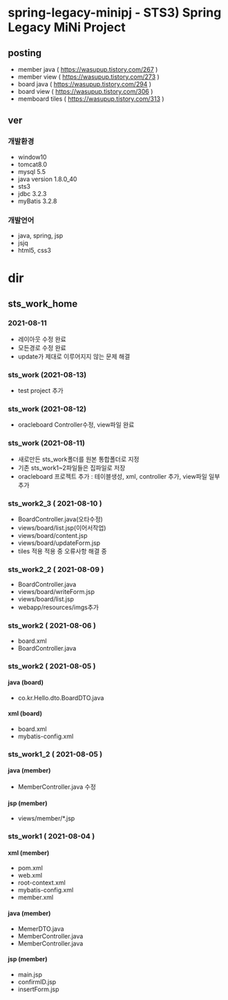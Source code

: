 # spring-legacy-minipj - STS3) Spring Legacy MiNi Project
## posting
- member java ( https://wasupup.tistory.com/267 )
- member view ( https://wasupup.tistory.com/273 )
- board java ( https://wasupup.tistory.com/294 )
- board view ( https://wasupup.tistory.com/306 )
- memboard tiles ( https://wasupup.tistory.com/313 )
## ver
### 개발환경
- window10
- tomcat8.0
- mysql 5.5
- java version 1.8.0_40
- sts3
- jdbc 3.2.3
- myBatis 3.2.8
### 개발언어
- java, spring, jsp
- jsjq
- html5, css3

# dir
## sts_work_home
### 2021-08-11
- 레이아웃 수정 완료
- 모든경로 수정 완료
- update가 제대로 이루어지지 않는 문제 해결


### sts_work (2021-08-13)
- test project 추가
### sts_work (2021-08-12)
- oracleboard Controller수정, view파일 완료
### sts_work (2021-08-11)
- 새로만든 sts_work폴더를 원본 통합폴더로 지정
- 기존 sts_work1~2파일들은 집파일로 저장
- oracleboard 프로젝트 추가 : 테이블생성, xml, controller 추가, view파일 일부 추가
### sts_work2_3 ( 2021-08-10 )
- BoardController.java(오타수정)
- views/board/list.jsp(이어서작업)
- views/board/content.jsp
- views/board/updateForm.jsp
- tiles 적용 적용 중 오류사항 해결 중
### sts_work2_2 ( 2021-08-09 )
- BoardController.java
- views/board/writeForm.jsp
- views/board/list.jsp
- webapp/resources/imgs추가
### sts_work2 ( 2021-08-06 )
- board.xml
- BoardController.java
### sts_work2 ( 2021-08-05 )
#### java (board)
- co.kr.Hello.dto.BoardDTO.java
#### xml (board)
- board.xml
- mybatis-config.xml
### sts_work1_2 ( 2021-08-05 )
#### java (member)
- MemberController.java 수정
#### jsp (member)
- views/member/*.jsp
### sts_work1 ( 2021-08-04 )
#### xml (member)
- pom.xml
- web.xml
- root-context.xml
- mybatis-config.xml
- member.xml
#### java (member)
- MemerDTO.java
- MemberController.java
- MemberController.java
#### jsp (member)
- main.jsp
- confirmID.jsp
- insertForm.jsp

